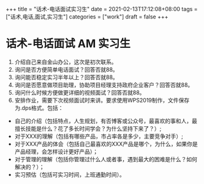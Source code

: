 +++
title = "话术-电话面试实习生"
date = 2021-02-13T17:12:08+08:00
tags = ["话术,电话,面试,实习生"]
categories = ["work"]
draft = false
+++
# 话术-电话面试 AM 实习生
1. 介绍自己来自金山办公，这次是初次联系。
1. 询问是否方便简单电话面试？回答否就88。
1. 询问能否稳定实习半年以上？回答否就88。
1. 询问是否愿意做项目助理，协助项目经理支持政府企业客户？回答否就88。
1. 询问什么时候方便做更详细的视频面试？回答否就88。
1. 安排作业，需要下次视频面试时来讲。要求使用WPS2019制作，文件保存为.dps格式。包括： 
- 自己的介绍（包括特点，人生规划，有否博客或公众号，最喜欢的事和人，最擅长技能是什么？花了多长时间学会？为什么坚持下来了？）; 
- 对于XXX的理解（包括有哪些产品，市占率各是多少，主要竞争对手）; 
- 对于XXX产品的体会（包括自己最喜欢的XXX产品是哪个，为什么，如果你是产品经理，会怎样设计更好产品）； 
- 对于管理的理解（包括你管理过什么人或者事，遇到最大的困难是什么？如何解决的？）； 
- 实习预估（包括可实习时间，上班通勤时间）。